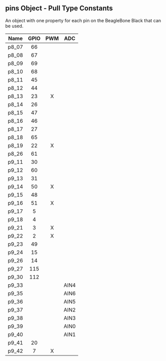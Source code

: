 ## pins Object - Pull Type Constants

An object with one property for each pin on the BeagleBone Black that can be
used.

Name | GPIO | PWM | ADC
:---: | :---: | :---: | :---:
  p8_07 | 66 | |
  p8_08 | 67 | |
  p8_09 | 69 | |
  p8_10 | 68 | |
  p8_11 | 45 | |
  p8_12 | 44 | |
  p8_13 | 23 | X |
  p8_14 | 26 | |
  p8_15 | 47 | |
  p8_16 | 46 | |
  p8_17 | 27 | |
  p8_18 | 65 | |
  p8_19 | 22 | X |
  p8_26 | 61 | |
  p9_11 | 30 | |
  p9_12 | 60 | |
  p9_13 | 31 | |
  p9_14 | 50 | X |
  p9_15 | 48 | |
  p9_16 | 51 | X |
  p9_17 | 5 | |
  p9_18 | 4 | | |
  p9_21 | 3 | X |
  p9_22 | 2 | X |
  p9_23 | 49 | |
  p9_24 | 15 | |
  p9_26 | 14 | |
  p9_27 | 115 | |
  p9_30 | 112 | |
  p9_33 | | | AIN4
  p9_35 | | | AIN6
  p9_36 | | | AIN5
  p9_37 | | | AIN2
  p9_38 | | | AIN3
  p9_39 | | | AIN0
  p9_40 | | | AIN1
  p9_41 | 20 | |
  p9_42 | 7 | X |

